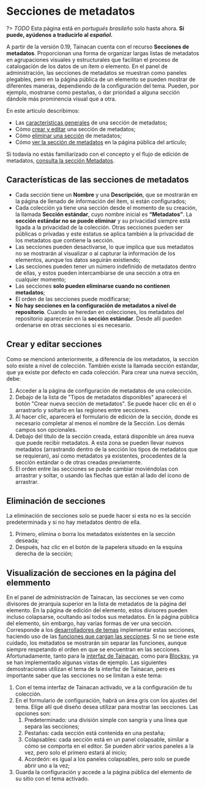 # Secciones de metadatos

?> _TODO_ Esta página está en _portugués brasileño_ solo hasta ahora. **Si puede, ayúdenos a traducirlo al _español_.**

A partir de la versión 0.19, Tainacan cuenta con el recurso **Secciones de metadatos**. Proporcionan una forma de organizar largas listas de metadatos en agrupaciones visuales y estructurales que facilitan el proceso de catalogación de los datos de un ítem o elemento. En el panel de administración, las secciones de metadatos se muestran como paneles plegables, pero en la página pública de un elemento se pueden mostrar de diferentes maneras, dependiendo de la configuración del tema. Pueden, por ejemplo, mostrarse como pestañas, o dar prioridad a alguna sección dándole más prominencia visual que a otra.

En este artículo describimos:

- Las [características generales](#características-das-seções-de-metadados) de una sección de metadatos;
- Cómo [crear y editar](#criando-e-editando-seções) una sección de metadatos;
- Cómo [eliminar una sección](#removendo-seções) de metadatos;
- Cómo [ver la sección de metadatos](#visualizando-seções-na-página-do-item) en la página pública del artículo;

Si todavía no estás familiarizado con el concepto y el flujo de edición de metadatos, [consulta la sección Metadatos](/es-mx/metadata.md).

## Características de las secciones de metadatos

- Cada sección tiene un **Nombre** y una **Descripción**, que se mostrarán en la página de llenado de información del ítem, si están configurados;
- Cada colección ya tiene una sección desde el momento de su creación, la llamada **Sección estándar**, cuyo nombre inicial es **“Metadatos”**. La **sección estándar no se puede eliminar** y su privacidad siempre está ligada a la privacidad de la colección. Otras secciones pueden ser públicas o privadas y este estatus se aplica también a la privacidad de los metadatos que contiene la sección.
- Las secciones pueden desactivarse, lo que implica que sus metadatos no se mostrarán al visualizar o al capturar la información de los elementos, aunque los datos seguirán existiendo;
- Las secciones pueden tener un número indefinido de metadatos dentro de ellas, y estos pueden intercambiarse de una sección a otra en cualquier momento;
- Las secciones **solo pueden eliminarse cuando no contienen metadatos**;
- El orden de las secciones puede modificarse;
- **No hay secciones en la configuración de metadatos a nivel de repositorio**. Cuando se heredan en colecciones, los metadatos del repositorio aparecerán en la **sección estándar**. Desde allí pueden ordenarse en otras secciones si es necesario.

## Crear y editar secciones

Como se mencionó anteriormente, a diferencia de los metadatos, la sección solo existe a nivel de colección. También existe la llamada sección estándar, que ya existe por defecto en cada colección. Para crear una nueva sección, debe:

1. Acceder a la página de configuración de metadatos de una colección.
2. Debajo de la lista de "Tipos de metadatos disponibles" aparecerá el botón "Crear nueva sección de metadatos". Se puede hacer clic en él o arrastrarlo y soltarlo en las regiones entre secciones.
3. Al hacer clic, aparecerá el formulario de edición de la sección, donde es necesario completar al menos el nombre de la Sección. Los demás campos son opcionales.
4. Debajo del título de la sección creada, estará disponible un área nueva que puede recibir metadatos. A esta zona se pueden llevar nuevos metadatos (arrastrando dentro de la sección los tipos de metadatos que se requieran), así como metadatos ya existentes, procedentes de la sección estándar o de otras creadas previamente.
5. El orden entre las secciones se puede cambiar moviéndolas con arrastrar y soltar, o usando las flechas que están al lado del ícono de arrastrar.

## Eliminación de secciones

La eliminación de secciones solo se puede hacer si esta no es la sección predeterminada y si no hay metadatos dentro de ella.

1. Primero, elimina o borra los metadatos existentes en la sección deseada;
2. Después, haz clic en el botón de la papelera situado en la esquina derecha de la sección;

## Visualización de secciones en la página del elemmento

En el panel de administración de Tainacan, las secciones se ven como divisores de jerarquía superior en la lista de metadatos de la página del elemento. En la página de edición del elemento, estos divisores pueden incluso colapsarse, ocultando así todos sus metadatos. En la página pública del elemento, sin embargo, hay varias formas de ver una sección. Corresponde a los [desarrolladores de temas](/dev/creating-compatible-themes) implementar estas secciones, haciendo uso de las [funciones que cargan las secciones](https://github.com/tainacan/tainacan/blob/develop/src/classes/theme-helper/template-tags.php ":ignore"). Si no se tiene este cuidado, los metadatos se mostrarán sin separar las funciones, aunque siempre respetando el orden en que se encuentran en las secciones. Afortunadamente, tanto para la [interfaz de Tainacan](/es-mx/theme.md#tainacan-interface), como para [Blocksy](/es-mx/theme.md#tainacan-interface), ya se han implementado algunas vistas de ejemplo. Las siguientes demostraciones utilizan el tema de la interfaz de Tainacan, pero es importante saber que las secciones no se limitan a este tema:

1. Con el tema interfaz de Tainacan activado, ve a la configuración de tu colección.
2. En el formulario de configuración, habrá un área gris con los ajustes del tema. Elige allí qué diseño desea utilizar para mostrar las secciones. Las opciones son:
   1. Predeterminado: una división simple con sangría y una línea que separa las secciones;
   2. Pestañas: cada sección está contenida en una pestaña;
   3. Colapsables: cada sección está en un panel colapsable, similar a cómo se comporta en el editor. Se pueden abrir    varios paneles a la vez, pero solo el primero estará al inicio;
   4. Acordeón: es igual a los paneles colapsables, pero solo se puede abrir uno a la vez;
3. Guarda la configuración y accede a la página pública del elemento de su sitio con el tema activado.

